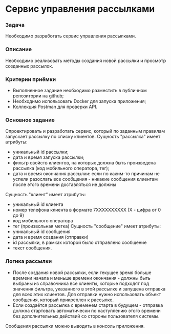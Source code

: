 # Сервис управления рассылками
### Задача
Необходимо разработать сервис управления рассылками.

### Описание
Необходимо реализовать методы создания новой рассылки и просмотр 
созданных рассылок.

### Критерии приёмки
- Выполненное задание необходимо разместить в публичном репозитории на github;
- Необходимо использовать Docker для запуска приложения;
- Коллекция Postman для проверки API.

### Основное задание
Спроектировать и разработать сервис, который по заданным правилам запускает 
рассылку по списку клиентов.
Сущность "рассылка" имеет атрибуты:
- уникальный id рассылки;
- дата и время запуска рассылки;
- фильтр свойств клиентов, на которых должна быть произведена рассылка 
(код мобильного оператора, тег);
- дата и время окончания рассылки: если по каким-то причинам не успели 
разослать все сообщения - никакие сообщения клиентам после этого времени 
доставляться не должны

Сущность "клиент" имеет атрибуты:
- уникальный id клиента
- номер телефона клиента в формате 7XXXXXXXXXX (X - цифра от 0 до 9)
- код мобильного оператора
- тег (произвольная метка)
Сущность "сообщение" имеет атрибуты:
- уникальный id сообщения
- дата и время создания (отправки)
- id рассылки, в рамках которой было отправлено сообщение
- текст сообщения.

### Логика рассылки
- После создания новой рассылки, если текущее время больше времени начала и 
меньше времени окончания - должны быть выбраны из справочника все клиенты, 
которые подходят под значения фильтра, указанного в этой рассылке и запущена 
отправка для всех этих клиентов. Для отправки нужно использовать объект 
сообщения, который прикреплен к рассылке.
- Если создаётся рассылка с временем старта в будущем - отправка должна 
стартовать автоматически по наступлению этого времени без дополнительных 
действий со стороны пользователя системы.

Сообщения рассылки можно выводить в консоль приложения.
